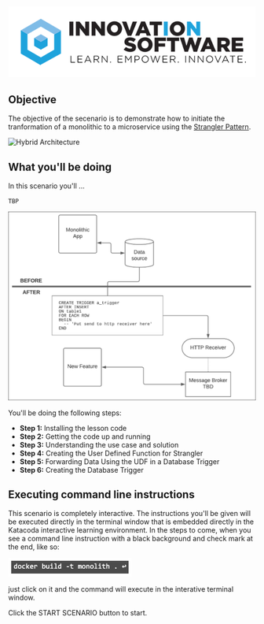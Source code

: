 ![logo](mstran-006/assets/logo-sm.png)

## Objective

The objective of the secenario is to demonstrate how to initiate the tranformation of a monolithic to a microservice using the [Strangler Pattern](https://docs.microsoft.com/en-us/azure/architecture/patterns/strangler-fig).

![Hybrid Architecture](mstran-007/assets/seats-idl.png)

## What you'll be doing 

In this scenario you'll ...

```
TBP

```

![Strangler Pattern](mstran-007/assets/strangler.png)

You'll be doing the following steps:

* **Step 1:** Installing the lesson code
* **Step 2:** Getting the code up and running
* **Step 3:** Understanding the use case and solution
* **Step 4:** Creating the User Defined Function for Strangler
* **Step 5:** Forwarding Data Using the UDF in a Database Trigger
* **Step 6:** Creating the Database Trigger

## Executing command line instructions 

This scenario is completely interactive. The instructions you'll be given will be executed directly in the terminal window that is embedded directly in the Katacoda interactive learning environment. In the steps to come, when you see a command line instruction with a black background and check mark at the end, like so:

![Katacoda command line](mstran-007/assets/command-01.png)

just click on it and the command will execute in the interative terminal window.

Click the START SCENARIO button to start.